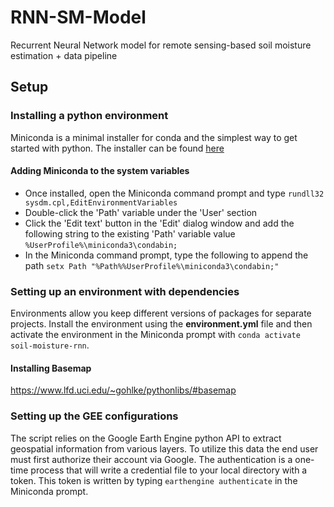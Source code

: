 # RNN-SM-Model
Recurrent Neural Network model for remote sensing-based soil moisture estimation + data pipeline

## Setup

### Installing a python environment
Miniconda is a minimal installer for conda and the simplest way to get started with python. The installer can be found [here](https://docs.conda.io/en/latest/miniconda.html)

#### Adding Miniconda to the system variables
  * Once installed, open the Miniconda command prompt and type `rundll32 sysdm.cpl,EditEnvironmentVariables`
  * Double-click the 'Path' variable under the 'User' section
  * Click the 'Edit text' button in the 'Edit' dialog window and add the following string to the existing 'Path' variable value `%UserProfile%\miniconda3\condabin;`
  * In the Miniconda command prompt, type the following to append the path `setx Path "%Path%%UserProfile%\miniconda3\condabin;"`

### Setting up an environment with dependencies
Environments allow you keep different versions of packages for separate projects. Install the environment using the **environment.yml** file and then activate the environment in the Miniconda prompt with `conda activate soil-moisture-rnn`.

#### Installing Basemap
https://www.lfd.uci.edu/~gohlke/pythonlibs/#basemap

### Setting up the GEE configurations
The script relies on the Google Earth Engine python API to extract geospatial information from various layers. To utilize this data the end user must first authorize their account via Google. The authentication is a one-time process that will write a credential file to your local directory with a token. This token is written by typing `earthengine authenticate` in the Miniconda prompt.

